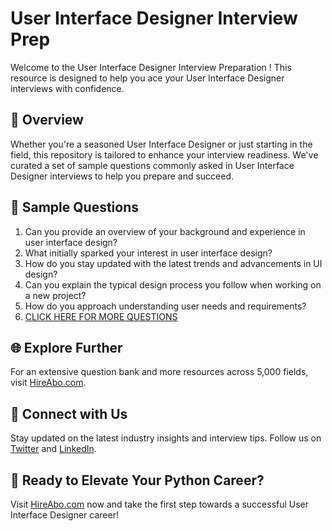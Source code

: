 # User Interface Designer Interview Prep

Welcome to the User Interface Designer Interview Preparation ! This resource is designed to help you ace your User Interface Designer interviews with confidence.

## 🚀 Overview

Whether you're a seasoned User Interface Designer or just starting in the field, this repository is tailored to enhance your interview readiness. We've curated a set of sample questions commonly asked in User Interface Designer interviews to help you prepare and succeed.

## 📝 Sample Questions

1. Can you provide an overview of your background and experience in user interface design?
2. What initially sparked your interest in user interface design?
3. How do you stay updated with the latest trends and advancements in UI design?
4. Can you explain the typical design process you follow when working on a new project?
5. How do you approach understanding user needs and requirements?
6. [CLICK HERE FOR MORE QUESTIONS](https://hireabo.com/job/6_0_17/User%20Interface%20Designer)

## 🌐 Explore Further

For an extensive question bank and more resources across 5,000 fields, visit [HireAbo.com](https://www.hireabo.com).

## 📱 Connect with Us

Stay updated on the latest industry insights and interview tips. Follow us on [Twitter](https://twitter.com/hireabo) and [LinkedIn](https://www.linkedin.com/in/hire-abo-3609972a8/).

## 🚀 Ready to Elevate Your Python Career?

Visit [HireAbo.com](https://www.hireabo.com) now and take the first step towards a successful User Interface Designer career!
